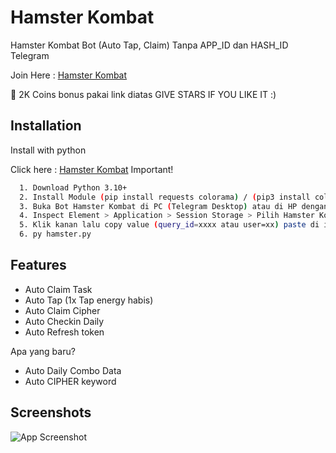 
# Hamster Kombat

Hamster Kombat Bot (Auto Tap, Claim) Tanpa APP_ID dan HASH_ID Telegram

Join Here : [Hamster Kombat](https://t.me/hamSter_kombat_bot/start?startapp=kentId540630596)

💸  2K Coins bonus pakai link diatas
GIVE STARS IF YOU LIKE IT :)

## Installation

Install with python


Click here : [Hamster Kombat](https://t.me/hamSter_kombat_bot/start?startapp=kentId540630596) Important!
```bash
  1. Download Python 3.10+
  2. Install Module (pip install requests colorama) / (pip3 install colorama)
  3. Buka Bot Hamster Kombat di PC (Telegram Desktop) atau di HP dengan Kiwi Browser
  4. Inspect Element > Application > Session Storage > Pilih Hamster Kombat > Ambil tgWebAppData
  5. Klik kanan lalu copy value (query_id=xxxx atau user=xx) paste di initdata.txt
  6. py hamster.py

```


## Features

- Auto Claim Task 
- Auto Tap (1x Tap energy habis)
- Auto Claim Cipher
- Auto Checkin Daily
- Auto Refresh token

Apa yang baru?
- Auto Daily Combo Data
- Auto CIPHER keyword
## Screenshots

![App Screenshot](https://i.ibb.co.com/pd4mYF5/Cuplikan-layar-2024-06-02-210351.png)
